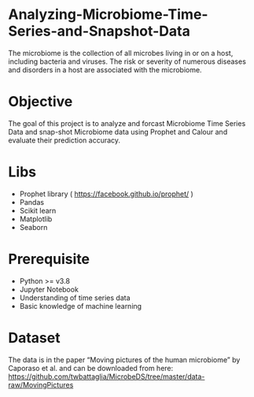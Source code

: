 # Analyzing-Microbiome-Time-Series-and-Snapshot-Data

The microbiome is the collection of all microbes living in or on a host, including bacteria and viruses. The risk or severity of numerous diseases and disorders in a
host are associated with the microbiome. 


# Objective
The goal of this project is to analyze and forcast  Microbiome Time Series Data and snap-shot Microbiome data using Prophet and Calour and evaluate their prediction accuracy.


# Libs
- Prophet library ( https://facebook.github.io/prophet/ )
- Pandas
- Scikit learn
- Matplotlib
- Seaborn

# Prerequisite
- Python >= v3.8
- Jupyter Notebook
- Understanding of time series data
- Basic knowledge of machine learning

# Dataset

The data is in the paper “Moving pictures of the human microbiome” by Caporaso et al. and can be downloaded from here: https://github.com/twbattaglia/MicrobeDS/tree/master/data-raw/MovingPictures 
